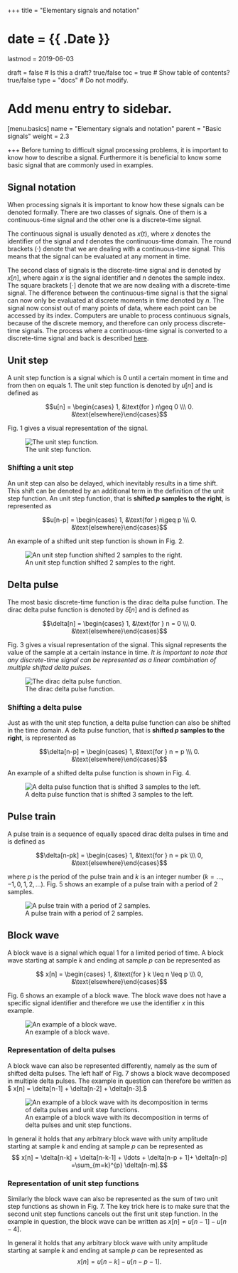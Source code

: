 +++
title = "Elementary signals and notation"

# date = {{ .Date }}
lastmod = 2019-06-03

draft = false  # Is this a draft? true/false
toc = true  # Show table of contents? true/false
type = "docs"  # Do not modify.

# Add menu entry to sidebar.
[menu.basics]
  name = "Elementary signals and notation"
  parent = "Basic signals"
  weight = 2.3

+++
Before turning to difficult signal processing problems, it is important to know how to describe a signal.
Furthermore it is beneficial to know some basic signal that are commonly used in examples.


## Signal notation
When processing signals it is important to know how these signals can be denoted formally.
There are two classes of signals.
One of them is a continuous-time signal and the other one is a discrete-time signal.

The continuous signal is usually denoted as $x(t)$, where $x$ denotes the identifier of the signal and $t$ denotes the continuous-time domain.
The round brackets $(\cdot)$ denote that we are dealing with a continuous-time signal.
This means that the signal can be evaluated at any moment in time.

The second class of signals is the discrete-time signal and is denoted by $x[n]$, where again $x$ is the signal identifier and $n$ denotes the sample index.
The square brackets $[\cdot]$ denote that we are now dealing with a discrete-time signal.
The difference between the continuous-time signal is that the signal can now only be evaluated at discrete moments in time denoted by $n$.
The signal now consist out of many points of data, where each point can be accessed by its index.
Computers are unable to process continuous signals, because of the discrete memory, and therefore can only process discrete-time signals.
The process where a continuous-time signal is converted to a discrete-time signal and back is described <a href="../signalprocessingbasics_sampling_theorem">here</a>.

## Unit step
A unit step function is a signal which is $0$ until a certain moment in time and from then on equals $1$.
The unit step function is denoted by $u[n]$ and is defined as

$$u[n] = \begin{cases} 1, &\text{for } n\geq 0 \\\ 0. &\text{elsewhere}\end{cases}$$

Fig. 1 gives a visual representation of the signal.

<div style="max-width: 600px; margin: auto">
  <figure>
    <img
      src="/../files/7.Images/basics/unit_step.svg"
      alt="The unit step function."
    />
    <figcaption class="numbered">
      The unit step function.
    </figcaption>
  </figure>
</div>

### Shifting a unit step
An unit step can also be delayed, which inevitably results in a time shift.
This shift can be denoted by an additional term in the definition of the unit step function.
An unit step function, that is **shifted $p$ samples to the right**, is represented as

$$u[n-p] = \begin{cases} 1, &\text{for } n\geq p \\\ 0. &\text{elsewhere}\end{cases}$$

An example of a shifted unit step function is shown in Fig. 2.

<div style="max-width: 600px; margin: auto">
  <figure>
    <img
      src="/../files/7.Images/basics/unit_step_shifted.svg"
      alt="An unit step function shifted 2 samples to the right."
    />
    <figcaption class="numbered">
      An unit step function shifted 2 samples to the right.
    </figcaption>
  </figure>
</div>

## Delta pulse
The most basic discrete-time function is the dirac delta pulse function.
The dirac delta pulse function is denoted by $\delta[n]$ and is defined as

$$\delta[n] = \begin{cases} 1, &\text{for } n = 0 \\\ 0. &\text{elsewhere}\end{cases}$$

Fig. 3 gives a visual representation of the signal.
This signal represents the value of the sample at a certain instance in time.
_It is important to note that any discrete-time signal can be represented as a linear combination of multiple shifted delta pulses._

<div style="max-width: 600px; margin: auto">
  <figure>
    <img
      src="/../files/7.Images/basics/delta_pulse.svg"
      alt="The dirac delta pulse function."
    />
    <figcaption class="numbered">
      The dirac delta pulse function.
    </figcaption>
  </figure>
</div>

### Shifting a delta pulse
Just as with the unit step function, a delta pulse function can also be shifted in the time domain.
A delta pulse function, that is **shifted $p$ samples to the right**, is represented as

$$\delta[n-p] = \begin{cases} 1, &\text{for } n = p \\\ 0. &\text{elsewhere}\end{cases}$$

An example of a shifted delta pulse function is shown in Fig. 4.

<div style="max-width: 600px; margin: auto">
  <figure>
    <img
      src="/../files/7.Images/basics/delta_pulse_shifted.svg"
      alt="A delta pulse function that is shifted 3 samples to the left."
    />
    <figcaption class="numbered">
      A delta pulse function that is shifted 3 samples to the left.
    </figcaption>
  </figure>
</div>

## Pulse train
A pulse train is a sequence of equally spaced dirac delta pulses in time and is defined as

$$\delta[n-pk] = \begin{cases} 1, &\text{for } n = pk \\\ 0, &\text{elsewhere}\end{cases}$$

where $p$ is the period of the pulse train and $k$ is an integer number ($k=\ldots, -1, 0, 1, 2, \ldots$).
Fig. 5 shows an example of a pulse train with a period of 2 samples.

<div style="max-width: 600px; margin: auto">
  <figure>
    <img
      src="/../files/7.Images/basics/pulse_train.svg"
      alt="A pulse train with a period of 2 samples."
    />
    <figcaption class="numbered">
      A pulse train with a period of 2 samples.
    </figcaption>
  </figure>
</div>


## Block wave
A block wave is a signal which equal $1$ for a limited period of time.
A block wave starting at sample $k$ and ending at sample $p$ can be represented as

$$ x[n] = \begin{cases} 1, &\text{for } k \leq n \leq p \\\ 0, &\text{elsewhere}\end{cases}$$

Fig. 6 shows an example of a block wave.
The block wave does not have a specific signal identifier and therefore we use the identifier $x$ in this example.

<div style="max-width: 600px; margin: auto">
  <figure>
    <img
      src="/../files/7.Images/basics/block.svg"
      alt="An example of a block wave."
    />
    <figcaption class="numbered">
      An example of a block wave.
    </figcaption>
  </figure>
</div>


### Representation of delta pulses
A block wave can also be represented differently, namely as the sum of shifted delta pulses.
The left half of Fig. 7 shows a block wave decomposed in multiple delta pulses.
The example in question can therefore be written as
$ x[n] = \delta[n-1] + \delta[n-2] + \delta[n-3].$

<div style="max-width: 1000px; margin: auto">
  <figure>
    <img
      src="/../files/7.Images/basics/block_decomposed.svg"
      alt="An example of a block wave with its decomposition in terms of delta pulses and unit step functions."
    />
    <figcaption class="numbered">
      An example of a block wave with its decomposition in terms of delta pulses and unit step functions.
    </figcaption>
  </figure>
</div>

In general it holds that any arbitrary block wave with unity amplitude starting at sample $k$ and ending at sample $p$ can be represented as
$$ x[n] = \delta[n-k] + \delta[n-k-1] + \ldots + \delta[n-p + 1]+ \delta[n-p] =\sum_{m=k}^{p} \delta[n-m].$$


### Representation of unit step functions
Similarly the block wave can also be represented as the sum of two unit step functions as shown in Fig. 7.
The key trick here is to make sure that the second unit step functions cancels out the first unit step function.
In the example in question, the block wave can be written as $x[n] = u[n-1]-u[n-4]$.

In general it holds that any arbitrary block wave with unity amplitude starting at sample $k$ and ending at sample $p$ can be represented as
$$ x[n] = u[n-k] - u[n-p-1].$$
